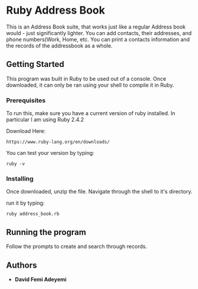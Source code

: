 # Ruby Address Book

This is an Address Book suite, that works just like a regular Address book would - just significantly lighter.
You can add contacts, their addresses, and phone numbers(Work, Home, etc.
You can print a contacts information and the records of the addressbook as a whole.

## Getting Started
This program was built in Ruby to be used out of a console.
Once downloaded, it can only be ran using your shell to compile it in Ruby.

### Prerequisites
To run this, make sure you have a current version of ruby installed. In particular I am using Ruby 2.4.2

Download Here:
```
https://www.ruby-lang.org/en/downloads/
```

You can test your version by typing:
```
ruby -v
```

### Installing
Once downloaded, unzip the file.
Navigate through the shell to it's directory.

run it by typing:
```
ruby address_book.rb
```


## Running the program
Follow the prompts to create and search through records.


## Authors

* **David Femi Adeyemi**
